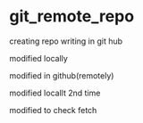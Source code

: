 # git_remote_repo
creating repo
writing in git hub

modified locally

modified in github(remotely)

modified locallt 2nd time

modified to check fetch
